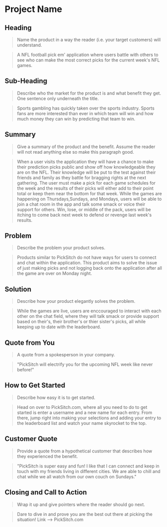 # Project Name #

<!--
> This material was originally posted [here](http://www.quora.com/What-is-Amazons-approach-to-product-development-and-product-management). It is reproduced here for posterities sake.

There is an approach called "working backwards" that is widely used at Amazon. They work backwards from the customer, rather than starting with an idea for a product and trying to bolt customers onto it. While working backwards can be applied to any specific product decision, using this approach is especially important when developing new products or features.

For new initiatives a product manager typically starts by writing an internal press release announcing the finished product. The target audience for the press release is the new/updated product's customers, which can be retail customers or internal users of a tool or technology. Internal press releases are centered around the customer problem, how current solutions (internal or external) fail, and how the new product will blow away existing solutions.

If the benefits listed don't sound very interesting or exciting to customers, then perhaps they're not (and shouldn't be built). Instead, the product manager should keep iterating on the press release until they've come up with benefits that actually sound like benefits. Iterating on a press release is a lot less expensive than iterating on the product itself (and quicker!).

If the press release is more than a page and a half, it is probably too long. Keep it simple. 3-4 sentences for most paragraphs. Cut out the fat. Don't make it into a spec. You can accompany the press release with a FAQ that answers all of the other business or execution questions so the press release can stay focused on what the customer gets. My rule of thumb is that if the press release is hard to write, then the product is probably going to suck. Keep working at it until the outline for each paragraph flows.

Oh, and I also like to write press-releases in what I call "Oprah-speak" for mainstream consumer products. Imagine you're sitting on Oprah's couch and have just explained the product to her, and then you listen as she explains it to her audience. That's "Oprah-speak", not "Geek-speak".

Once the project moves into development, the press release can be used as a touchstone; a guiding light. The product team can ask themselves, "Are we building what is in the press release?" If they find they're spending time building things that aren't in the press release (overbuilding), they need to ask themselves why. This keeps product development focused on achieving the customer benefits and not building extraneous stuff that takes longer to build, takes resources to maintain, and doesn't provide real customer benefit (at least not enough to warrant inclusion in the press release).
 -->

## Heading ##
  > Name the product in a way the reader (i.e. your target customers) will understand.

  > A NFL football pick em' application where users battle with others to see who can make the most correct picks for the current week's NFL games.

## Sub-Heading ##
  > Describe who the market for the product is and what benefit they get. One sentence only underneath the title.

  > Sports gambling has quickly taken over the sports industry. Sports fans are more interested than ever in which team will win and how much money they can win by predicting that team to win.

## Summary ##
  > Give a summary of the product and the benefit. Assume the reader will not read anything else so make this paragraph good.

  >When a user visits the application they will have a chance to make their prediction picks public and show off how knowledgeable they are on  the NFL. Their knowledge will be put to the test against their friends and family as they battle for bragging rights at the next
  gathering. The user must make a pick for each game schedules for the week and the results of their picks will either add to their point total or keep them near the bottom for that week. While the games are happening on Thursdays,Sundays, and Mondays, users will be able to join a chat room in the app and talk some smack or voice their support for others. Win, lose, or middle of the pack, users will be itching to come back next week to defend or revenge last week's results.

## Problem ##
  > Describe the problem your product solves.

  > Products similar to PickSitch do not have ways for users to connect and chat within the application. This product aims to solve the issue of just making picks and not logging back onto the application after all the game are over on Monday night.

## Solution ##
  > Describe how your product elegantly solves the problem.

  > While the games are live, users are enccouraged to interact with each other on the chat field, where they will talk smack or provide support based on their's, their brother's or thier sister's picks, all while keeping up to date with the leaderboard.

## Quote from You ##
  > A quote from a spokesperson in your company.

  > "PickSitch will electrify you for the upcoming NFL week like never before!"

## How to Get Started ##
  > Describe how easy it is to get started.

  > Head on over to PickSitch.com, where all you need to do to get started is enter a username and a new name for each entry. From there, jump right into making your selections and adding your entry to the leaderboard list and watch your name skyrocket to the top.

## Customer Quote ##
  > Provide a quote from a hypothetical customer that describes how they experienced the benefit.

  > "PickSitch is super easy and fun! I like that I can connect and keep in touch with my friends living in different cities. We are able to chill and chat while we all watch from our own couch on Sundays."

## Closing and Call to Action ##
  > Wrap it up and give pointers where the reader should go next.

  > Dare to dive in and prove you are the best out there at picking the situation!
  > Link --> PickSitch.com